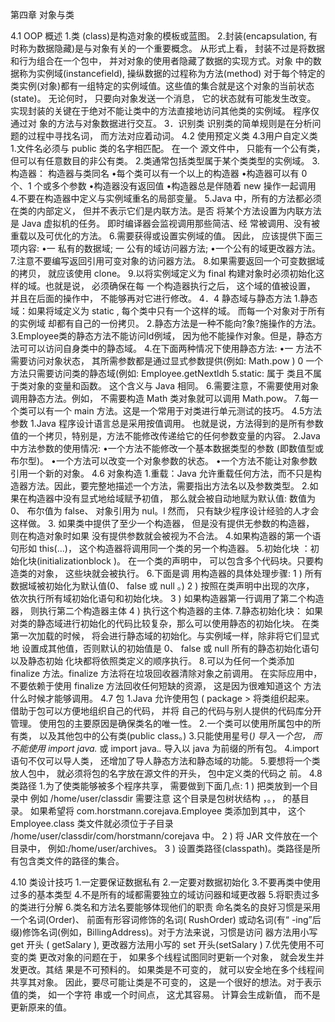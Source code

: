 第四章 对象与类

4.1  OOP 概述
1.类 (class)是构造对象的模板或蓝图。 
2.封装(encapsulation, 有时称为数据隐藏)是与对象有关的一个重要概念。 从形式上看， 封装不过是将数据和行为组合在一个包中， 并对对象的使用者隐藏了数据的实现方式。对象 中的数据称为实例域(instancefield), 操纵数据的过程称为方法(method) 对于每个特定的 类实例(对象)都有一组特定的实例域值。这些值的集合就是这个对象的当前状态(state)。 无论何时， 只要向对象发送一个消息， 它的状态就有可能发生改变。 
实现封装的关键在于绝对不能让类中的方法直接地访问其他类的实例域。 程序仅通过对 象的方法与对象数据进行交互。 
3．识别类
识别类的简单规则是在分析问题的过程中寻找名词， 而方法对应着动词。 
4.2	使用预定义类
4.3用户自定义类
1.文件名必须与 public 类的名字相匹配。 在一个 源文件中， 只能有一个公有类， 但可以有任意数目的非公有类。 
2.类通常包括类型属于某个类类型的实例域。 
3.构造器：
构造器与类同名 
•每个类可以有一个以上的构造器 
•构造器可以有 0 个、1 个或多个参数 
•构造器没有返回值 
•构造器总是伴随着 new 操作一起调用 
4.不要在构造器中定义与实例域重名的局部变量。 
5.Java 中，所有的方法都必须在类的内部定义， 但并不表示它们是内联方法。是否 将某个方法设置为内联方法是 Java 虚拟机的任务。 即时编译器会监视调用那些简洁、经 常被调用、没有被重载以及可优化的方法。 
6.需要获得或设置实例域的值。 因此， 应该提供下面三项内容: 
•一 私有的数据域; 
一 公有的域访问器方法; 
•一个公有的域更改器方法。 
7.注意不要编写返回引用可变对象的访问器方法。 
8.如果需要返回一个可变数据域的拷贝， 就应该使用 clone。 
9.以将实例域定义为 final 构建对象时必须初始化这样的域。也就是说， 必须确保在每 一个构造器执行之后， 这个域的值被设置， 并且在后面的操作中， 不能够再对它进行修改。 
4．4 静态域与静态方法
1.静态域：如果将域定义为 static , 每个类中只有一个这样的域。 而每一个对象对于所有的实例域 却都有自己的一份拷贝。 
2.静态方法是一种不能向?象?施操作的方法。 
3.Employee类的静态方法不能访问Id例域， 因为他不能操作对象。但是，静态方法可可以访问自身类中的静态域。 
4.在下面两种情况下使用静态方法:
•一 方法不需要访问对象状态， 其所需参数都是通过显式参数提供(例如: Math.pow ) 0
一个方法只需要访问类的静态域(例如: Employee.getNextldh 
5.static: 属于 类且不属于类对象的变量和函数。 这个含义与 Java 相同。 
6.需要注意，不需要使用对象调用静态方法。例如， 不需要构造 Math 类对象就可以调用 Math.pow。 
7.每一个类可以有一个 main 方法。这是一个常用于对类进行单元测试的技巧。 
4.5方法参数
1.Java 程序设计语言总是采用按值调用。 也就是说，方法得到的是所有参数值的一个拷贝，特别是，方法不能修改传递给它的任何参数变量的内容。 
2.Java 中方法参数的使用情况: 
•一个方法不能修改一个基本数据类型的参数 (即数值型或布尔型)。 
•一个方法可以改变一个对象参数的状态。 
•一个方法不能让对象参数引用一个新的对象。 
4.6 对象构造
1.重载：Java 允许重载任何方法，而不只是构造器方法。因此，要完整地描述一个方法，需要指出方法名以及参数类型。 
2.如果在构造器中没有显式地给域赋予初值， 那么就会被自动地赋为默认值: 数值为 0、 布尔值为 false、 对象引用为 nul。l 然而， 只有缺少程序设计经验的人才会这样做。 
3. 如果类中提供了至少一个构造器， 但是没有提供无参数的构造器， 则在构造对象时如果 没有提供参数就会被视为不合法。 
4.如果构造器的第一个语句形如 this(...)， 这个构造器将调用同一个类的另一个构造器。 
5.初始化块 ：初始化块(initializationblock )。 在一个类的声明中， 可以包含多个代码块。只要构造类的对象， 这些块就会被执行。 
6.下面是调 用构造器的具体处理步骤: 
1 ) 所有数据域被初始化为默认值(0、 false 或 null 。)
2 ) 按照在类声明中出现的次序， 依次执行所有域初始化语句和初始化块。 
3 ) 如果构造器第一行调用了第二个构造器， 则执行第二个构造器主体
4 ) 执行这个构造器的主体.
7.静态初始化块：
如果对类的静态域进行初始化的代码比较复杂，那么可以使用静态的初始化块。 
 在类第一次加载的时候， 将会进行静态域的初始化。与实例域一样，除非将它们显式地 设置成其他值，否则默认的初始值是 0、 false 或 null 所有的静态初始化语句以及静态初始 化块都将依照类定义的顺序执行。 
8.可以为任何一个类添加 finalize 方法。finalize 方法将在垃圾回收器清除对象之前调用。 在实际应用中， 不要依赖于使用 finalize 方法回收任何短缺的资源， 这是因为很难知道这个 方法什么时候才能够调用。 
4.7 包
1.Java 允许使用包 ( package > 将类组织起来。 借助于包可以方便地组织自己的代码， 并将 自己的代码与别人提供的代码库分开管理。 使用包的主要原因是确保类名的唯一性。 
2.一个类可以使用所属包中的所有类， 以及其他包中的公有类(public class。) 
3.只能使用星号(*) 导入一个包， 而不能使用 import java.* 或 import java.*.* 导入以 java 为前缀的所有包。 
4.import 语句不仅可以导人类， 还增加了导人静态方法和静态域的功能。 
5.要想将一个类放人包中， 就必须将包的名字放在源文件的开头， 包中定义类的代码之 前。 
4.8 类路径
1.为了使类能够被多个程序共享， 需要做到下面几点: 
1 ) 把类放到一个目录中 例如 /home/user/classdir 需要注意 这个目录是包树状结构 ，。， 
的基目录。 如果希望将 com.horstmann.corejava.Employee 类添加到其中， 这个 Employee.class 类文件就必须位于子目录 /home/user/classdir/com/horstmann/corejava 中。 
2 ) 将 JAR 文件放在一个目录中， 例如:/home/user/archives。
3 ) 设置类路径(classpath)。类路径是所有包含类文件的路径的集合。 

4.10 类设计技巧
1.一定要保证数据私有
2.一定要对数据初始化
3.不要再类中使用过多的基本类型
4.不是所有的域都需要独立的域访问器和域更改器
5.将职责过多的类进行分解
6.类名和方法名要能够体现他们的职责
命名类名的良好习惯是采用一个名词(Order)、 前面有形容词修饰的名词( RushOrder) 或动名词(有“ -ing”后缀)修饰名词(例如，BillingAddress)。对于方法来说，习惯是访问 器方法用小写 get 开头 ( getSalary ), 更改器方法用小写的 set 开头(setSalary ) 
7.优先使用不可变的类
更改对象的问题在于， 如果多个线程试图同时更新一个对象， 就会发生并发更改。其结 果是不可预料的。 如果类是不可变的， 就可以安全地在多个线程间共享其对象。 
因此，要尽可能让类是不可变的， 这是一个很好的想法。对于表示值的类， 如一个字符 串或一个时间点， 这尤其容易。 计算会生成新值， 而不是更新原来的值。 


